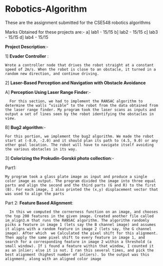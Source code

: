 # Robotics-Algorithm
These are the assignment submitted for the CSE548 robotics algorithms 

Marks Obtained for these projects are:-
  a] lab1 - 15/15
  b] lab2 - 15/15
  c] lab3 - 15/15
  d] lab4 - 15/15
  
**Project Description**:-

1] **Evader Controller** :

    Wrote a controller node that drives the robot straight at a constant speed of 2m/s. When the robot is close to an obstacle, it turned in a random new direction, and continue driving.

2] **Laser-Based Perception and Navigation with Obstacle Avoidance**

A] **Perception Using Laser Range Finder**:- 

      For this section, we had to implement the RANSAC algorithm to determine the walls “visible” to the robot from the data obtained from the laser range finder. My program took the laser scans as inputs and output a set of lines seen by the robot identifying the obstacles in view.
    
B] **Bug2 algorithm**:-

    For this portion, we implement the bug2 algorithm. We made the robot start at (-8.0, -2.0) and it should plan its path to (4.5, 9.0) or any other goal location. The robot will have to navigate itself avoiding the various obstacles in its way.
  
  
3] **Colorizing the Prokudin-Gorskii photo collection**:-

  Part1:
  
    My program took a glass plate image as input and produce a single color image as output. The program divided the image into three equal parts and align the second and the third parts (G and R) to the first (B). For each image, I also printed the (x,y) displacement vector that was used to align the parts
 
 Part 2:  **Feature Based Alignment**:
 
      In this we computed the cornerness function on an image, and chooses the top 200 features in the given image. Created another file called im_align3.m that runs the RANSAC algorithm. The algorithm randomly picks a feature in image 1 (lets say the B channel image) and assumes it aligns with a random feature in image 2 (lets say, the G channel image). After which  we Calculated the pixel shift for this alignment. Then apply the same pixel shift to every feature in image 1, and search for a corresponding feature in image 2 within a threshold (a small window). If i found a feature within that window, I counted it as an inlier; else it is not. I ran this several times, and pick the best alignment (highest number of inliers). So the output was this alignment, along with an aligned color image
